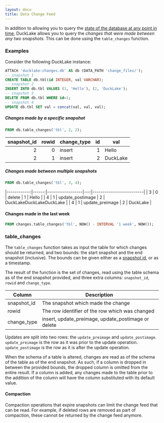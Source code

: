 ```yaml
---
layout: docu
title: Data Change Feed
---
```


In addition to allowing you to query the [state of the database at any point in time](/docs/stable/duckdb/getting_started/time_travel),
DuckLake allows you to query the *changes that were made between any two snapshots*. This can be done using the `table_changes` function.


### Examples

Consider the following DuckLake instance:

```sql
ATTACH 'ducklake:changes.db' AS db (DATA_PATH 'change_files/');
-- snapshot 1
CREATE TABLE db.tbl(id INTEGER, val VARCHAR);
-- snapshot 2
INSERT INTO db.tbl VALUES (1, 'Hello'), (2, 'DuckLake');
-- snapshot 3
DELETE FROM db.tbl WHERE id=1;
-- snapshot 4
UPDATE db.tbl SET val = concat(val, val, val);
```

##### Changes made by a specific snapshot

```sql
FROM db.table_changes('tbl', 2, 2);
```

| snapshot_id | rowid | change_type | id |   val    |
|------------:|------:|-------------|---:|----------|
| 2           | 0     | insert      | 1  | Hello    |
| 2           | 1     | insert      | 2  | DuckLake |

##### Changes made between multiple snapshots

```sql
FROM db.table_changes('tbl', 3, 4);
```

|------------:|------:|------------------|---:|--------------------------|
| 3           | 0     | delete           | 1  | Hello                    |
| 4           | 1     | update_postimage | 2  | DuckLakeDuckLakeDuckLake |
| 4           | 1     | update_preimage  | 2  | DuckLake                 |

#### Changes made in the last week

```sql
FROM changes.table_changes('tbl', NOW() - INTERVAL '1 week', NOW());
```

### table_changes

The `table_changes` function takes as input the table for which changes should be returned, and two bounds: the start snapshot and the end snapshot (inclusive).
The bounds can be given either as a [snapshot id](/docs/stable/duckdb/getting_started/snapshots), or as a timestamp.

The result of the function is the set of changes, read using the table schema as of the end snapshot provided, and three extra columns: `snapshot_id`, `rowid` and `change_type`.

|   Column    |                     Description                     |
|-------------|-----------------------------------------------------|
| snapshot_id | The snapshot which made the change                  |
| rowid       | The row identifier of the row which was changed     |
| change_type | insert, update_preimage, update_postimage or delete |

Updates are split into two rows: the `update_preimage` and `update_postimage`. `update_preimage` is the row as it was prior to the update operation. `update_postimage` is the row as it is after the update operation.

When the schema of a table is altered, changes are read as of the schema of the table as of the end snapshot.
As such, if a column is dropped in between the provided bounds, the dropped column is omitted from the entire result.
If a column is added, any changes made to the table prior to the addition of the column will have the column substituted with its default value.

#### Compaction

Compaction operations that expire snapshots can limit the change feed that can be read.
For example, if deleted rows are removed as part of compaction, these cannot be returned by the change feed anymore.
